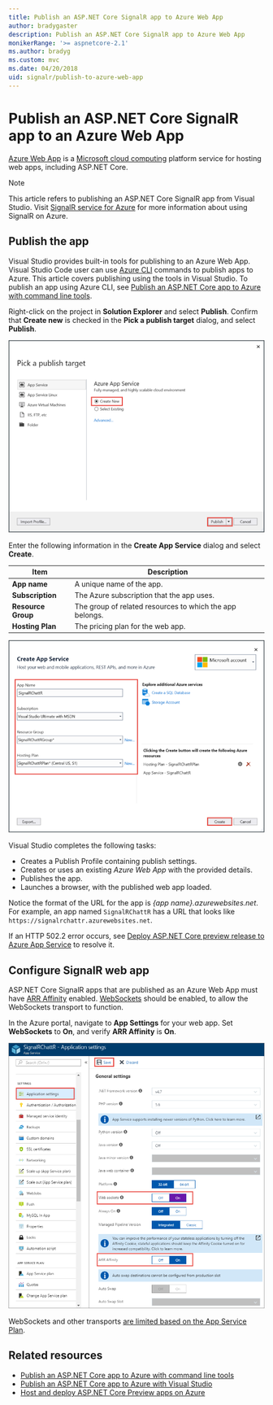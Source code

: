 ```yaml
---
title: Publish an ASP.NET Core SignalR app to Azure Web App
author: bradygaster
description: Publish an ASP.NET Core SignalR app to Azure Web App
monikerRange: '>= aspnetcore-2.1'
ms.author: bradyg
ms.custom: mvc
ms.date: 04/20/2018
uid: signalr/publish-to-azure-web-app
---
```


# Publish an ASP.NET Core SignalR app to an Azure Web App

[Azure Web App](/azure/app-service/app-service-web-overview) is a [Microsoft cloud computing](https://azure.microsoft.com/) platform service for hosting web apps, including ASP.NET Core.

> [!NOTE]
> This article refers to publishing an ASP.NET Core SignalR app from Visual Studio. Visit [SignalR service for Azure](https://azure.microsoft.com/services/signalr-service) for more information about using SignalR on Azure.

## Publish the app

Visual Studio provides built-in tools for publishing to an Azure Web App. Visual Studio Code user can use [Azure CLI](/cli/azure) commands to publish apps to Azure. This article covers publishing using the tools in Visual Studio. To publish an app using Azure CLI, see [Publish an ASP.NET Core app to Azure with command line tools](/azure/app-service/app-service-web-get-started-dotnet).

Right-click on the project in **Solution Explorer** and select **Publish**. Confirm that **Create new** is checked in the **Pick a publish target** dialog, and select **Publish**.

![Pick publish target](publish-to-azure-web-app/_static/pick-publish-target-dialog.png)

Enter the following information in the **Create App Service** dialog and select **Create**.

| Item | Description |
| ---- | ----------- |
| **App name** | A unique name of the app. |
| **Subscription** | The Azure subscription that the app uses. |
| **Resource Group** | The group of related resources to which the app belongs.  |
| **Hosting Plan** | The pricing plan for the web app. |

![Create app service](publish-to-azure-web-app/_static/create-app-service-dialog.png)

Visual Studio completes the following tasks:

* Creates a Publish Profile containing publish settings.
* Creates or uses an existing *Azure Web App* with the provided details.
* Publishes the app.
* Launches a browser, with the published web app loaded.

Notice the format of the URL for the app is *{app name}.azurewebsites.net*. For example, an app named `SignalRChattR` has a URL that looks like `https://signalrchattr.azurewebsites.net`.

If an HTTP 502.2 error occurs, see [Deploy ASP.NET Core preview release to Azure App Service](xref:host-and-deploy/azure-apps/index) to resolve it.

## Configure SignalR web app

ASP.NET Core SignalR apps that are published as an Azure Web App must have [ARR Affinity](https://en.wikipedia.org/wiki/Application_Request_Routing) enabled. [WebSockets](xref:fundamentals/websockets) should be enabled, to allow the WebSockets transport to function.

In the Azure portal, navigate to **App Settings** for your web app. Set **WebSockets** to **On**, and verify **ARR Affinity** is **On**.

![Azure Web app settings in the Azure portal](publish-to-azure-web-app/_static/azure-web-app-settings.png)

 WebSockets and other transports [are limited based on the App Service Plan](/azure/azure-subscription-service-limits#app-service-limits).

## Related resources

* [Publish an ASP.NET Core app to Azure with command line tools](/azure/app-service/app-service-web-get-started-dotnet)
* [Publish an ASP.NET Core app to Azure with Visual Studio](xref:tutorials/publish-to-azure-webapp-using-vs)
* [Host and deploy ASP.NET Core Preview apps on Azure](xref:host-and-deploy/azure-apps/index#deploy-aspnet-core-preview-release-to-azure-app-service)
